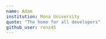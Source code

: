 ```yaml
---
name: Adam
institution: Mona University
quote: "The home for all developers"
github_user: renz45
---
```


